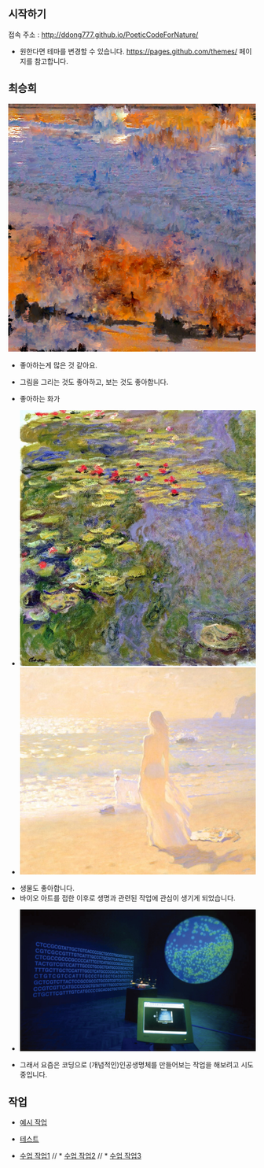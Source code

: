 ## 시작하기

접속 주소 : <http://ddong777.github.io/PoeticCodeForNature/>

 * 원한다면 테마를 변경할 수 있습니다. <https://pages.github.com/themes/> 페이지를 참고합니다.


## 최승희
   ![대표이미지](./img/titleImage.png)

  * 좋아하는게 많은 것 같아요.

  * 그림을 그리는 것도 좋아하고, 보는 것도 좋아합니다.
  * 좋아하는 화가
  - ![Claude Monet](./img/monet.jpg)
  - ![Bato Dugarzhapov](./img/dugarzhapov.jpg)

  * 생물도 좋아합니다.
  * 바이오 아트를 접한 이후로 생명과 관련된 작업에 관심이 생기게 되었습니다.
  - ![Eduardo Kac, 창세기, 1999](./img/kac.png)
  * 그래서 요즘은 코딩으로 (개념적인)인공생명체를 만들어보는 작업을 해보려고 시도 중입니다.


## 작업
 * [예시 작업](./example/)
 * [테스트](./test0501/)

 * [수업 작업1](./10print_test_0313_2)
// * [수업 작업2]()
// * [수업 작업3]()
